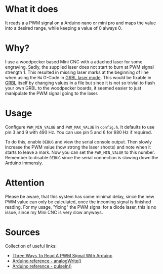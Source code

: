 # What it does

It reads a a PWM signal on a Arduino nano or mini pro and maps the value into a
desired range, while keeping a value of 0 always 0.

# Why?

I use a woodpecker based Mini CNC with a attached laser for some engraving.
Sadly, the supplied laser does not start to burn at PWM signal strength 1. This
resulted in missing laser marks at the beginning of line when using the `M4`
G-Code in [GRBL laser mode](https://github.com/gnea/grbl/wiki/Grbl-v1.1-Laser-Mode).
This would be fixable in [GRBL](https://github.com/gnea/grbl/) itself by
changing values in a file but since it is not so trivial to flash your own GRBL
to the woodpecker boards, it seemed easier to just manipulate the PWM signal
going to the laser.

# Usage

Configure `PWM_MIN_VALUE` and `PWM_MAX_VALUE` in `config.h`. It defaults to use
pin 3 and 9 with 490 Hz. You can use pin 5 and 6 for 980 Hz if required.

To do this, enable `DEBUG` and view the serial console output. Then slowly
increase the PWM value (how strong the laser shoots) and note when it starts
to leave a mark. Now you can set the `PWM_MIN_VALUE` to this number. Remember
to disable `DEBUG` since the serial connection is slowing down the Arduino
immensly.

# Attention

Please be aware, that this system has some minimal delay, since the new PWM
value can only be calculated, once the incoming signal is finished reading.
For my usage, "fixing" the PWM signal for a diode laser, this is no issue,
since my Mini CNC is very slow anyways.

# Sources

Collection of useful links:
* [Three Ways To Read A PWM Signal With Arduino](http://www.benripley.com/diy/arduino/three-ways-to-read-a-pwm-signal-with-arduino/)
* [Arduino reference - analogWrite()](https://www.arduino.cc/reference/en/language/functions/analog-io/analogwrite/)
* [Arduino reference - pulseIn()](https://www.arduino.cc/reference/en/language/functions/advanced-io/pulsein/)
